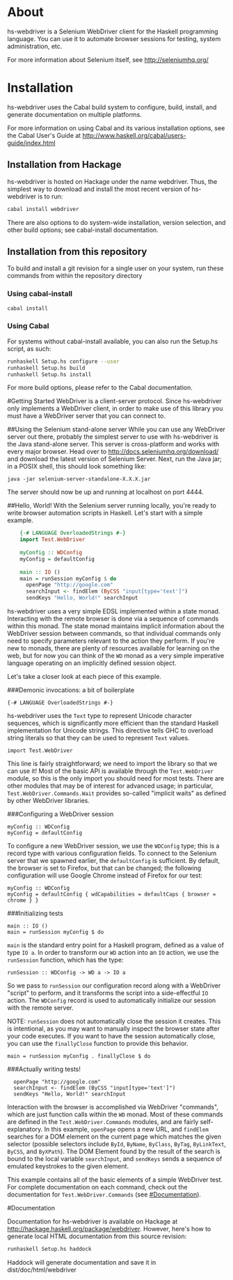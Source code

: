 # About
hs-webdriver is a Selenium WebDriver client for the Haskell programming language. You can use it to automate browser sessions for testing, system administration, etc.

For more information about Selenium itself, see http://seleniumhq.org/

# Installation
hs-webdriver uses the Cabal build system to configure, build, install, and generate documentation on multiple platforms.

For more information on using Cabal and its various installation options, see the Cabal User's Guide at http://www.haskell.org/cabal/users-guide/index.html

## Installation from Hackage
hs-webdriver is hosted on Hackage under the name webdriver. Thus, the simplest way to download and install the most recent version of hs-webdriver is to run:

```sh
cabal install webdriver
```
There are also options to do system-wide installation, version selection, and other build options; see cabal-install documentation.

## Installation from this repository

To build and install a git revision for a single user on your system, run these commands from within the repository directory


### Using cabal-install

```sh
cabal install
```

### Using Cabal

For systems without cabal-install available, you can also run the Setup.hs
script, as such:

```sh
runhaskell Setup.hs configure --user
runhaskell Setup.hs build
runhaskell Setup.hs install
```

For more build options, please refer to the Cabal documentation.


#Getting Started
WebDriver is a client-server protocol. Since hs-webdriver only implements a WebDriver client, in order to make use of this library you must have a WebDriver server that you can connect to.

##Using the Selenium stand-alone server
While you can use any WebDriver server out there, probably the simplest server to use with hs-webdriver is the Java stand-alone server. This server is cross-platform and works with every major browser. Head over to http://docs.seleniumhq.org/download/ and download the latest version of Selenium Server. Next, run the Java jar; in a POSIX shell, this should look something like:

    java -jar selenium-server-standalone-X.X.X.jar

The server should now be up and running at localhost on port 4444.

##Hello, World!
With the Selenium server running locally, you're ready to write browser automation scripts in Haskell. Let's start with a simple example.
```hs
    {-# LANGUAGE OverloadedStrings #-}
    import Test.WebDriver
    
    myConfig :: WDConfig
    myConfig = defaultConfig
    
    main :: IO ()
    main = runSession myConfig $ do
      openPage "http://google.com"
      searchInput <- findElem (ByCSS "input[type='text']")
      sendKeys "Hello, World!" searchInput
```
hs-webdriver uses a very simple EDSL implemented within a state monad. Interacting with the remote browser is done via a sequence of commands within this monad. The state monad maintains implicit information about the WebDriver session between commands, so that individual commands only need to specify parameters relevant to the action they perform. If you're new to monads, there are plenty of resources available for learning on the web, but for now you can think of the  `WD` monad as a very simple imperative language operating on an implicitly defined session object.

Let's take a closer look at each piece of this example.

###Demonic invocations: a bit of boilerplate

    {-# LANGUAGE OverloadedStrings #-}

hs-webdriver uses the `Text` type to represent Unicode character sequences, which is significantly more efficient than the standard Haskell implementation for Unicode strings. This directive tells GHC to overload string literals so that they can be used to represent `Text` values.

    import Test.WebDriver

This line is fairly straightforward; we need to import the library so that we can use it! Most of the basic API is available through the `Test.WebDriver` module, so this is the only import you should need for most tests. There are other modules that may be of interest for advanced usage; in particular, `Test.WebDriver.Commands.Wait` provides so-called "implicit waits" as defined by other WebDriver libraries.

###Configuring a WebDriver session

    myConfig :: WDConfig
    myConfig = defaultConfig
   
To configure a new WebDriver session, we use the `WDConfig` type; this is a record type with various configuration fields. To connect to the Selenium server that we spawned earlier, the `defaultConfig` is sufficient. By default, the browser is set to Firefox, but that can be changed; the following configuration will use Google Chrome instead of Firefox for our test:

    myConfig :: WDConfig
    myConfig = defaultConfig { wdCapabilities = defaultCaps { browser = chrome } }
 
###Initializing tests

    main :: IO ()
    main = runSession myConfig $ do

`main` is the standard entry point for a Haskell program, defined as a value of type `IO a`. In order to transform our `WD` action into an `IO` action, we use the `runSession` function, which has the type:

    runSession :: WDConfig -> WD a -> IO a
 
So we pass to `runSession` our configuration record along with a WebDriver "script" to perform, and it transforms the script into a side-effectful `IO` action. The `WDConfig` record is used to automatically initialize our session with the remote server.

NOTE: `runSession` does not automatically close the session it creates. This is intentional, as you may want to manually inspect the browser state after your code executes. If you want to have the session automatically close, you can use the `finallyClose` function to provide this behavior.

    main = runSession myConfig . finallyClose $ do


###Actually writing tests!

      openPage "http://google.com"
      searchInput <- findElem (ByCSS "input[type='text']")
      sendKeys "Hello, World!" searchInput

Interaction with the browser is accomplished via WebDriver "commands", which are just function calls within the `WD` monad. Most of these commands are defined in the `Test.WebDriver.Commands` modules, and are fairly self-explanatory. In this example, `openPage` opens a new URL, and `findElem` searches for a DOM element on the current page which matches the given selector (possible selectors include `ById`, `ByName`, `ByClass`, `ByTag`, `ByLinkText`, `ByCSS`, and `ByXPath`). The DOM Element found by the result of the search is bound to the local variable `searchInput`, and `sendKeys` sends a sequence of emulated keystrokes to the given element.

This example contains all of the basic elements of a simple WebDriver test. For complete documentation on each command, check out the documentation for `Test.WebDriver.Commands` (see [#Documentation](Documentation)).


#Documentation

Documentation for hs-webdriver is available on Hackage at <http://hackage.haskell.org/package/webdriver>. However, here's how to generate local HTML documentation from this source revision:

```sh
runhaskell Setup.hs haddock
```

Haddock will generate documentation and save it in dist/doc/html/webdriver


